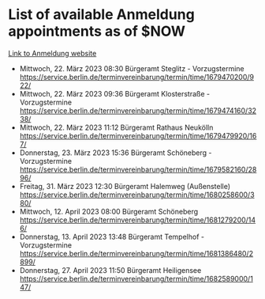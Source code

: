 # List of available Anmeldung appointments as of $NOW
[Link to Anmeldung website](https://service.berlin.de/terminvereinbarung/termin/tag.php?termin=1&anliegen[]=120686&dienstleisterlist=122210,122217,327316,122219,327312,122227,327314,122231,327346,122243,327348,122254,122252,329742,122260,329745,122262,329748,122271,327278,122273,327274,122277,327276,330436,122280,327294,122282,327290,122284,327292,122291,327270,122285,327266,122286,327264,122296,327268,150230,329760,122297,327286,122294,327284,122312,329763,122314,329775,122304,327330,122311,327334,122309,327332,317869,122281,327352,122279,329772,122283,122276,327324,122274,327326,122267,329766,122246,327318,122251,327320,122257,327322,122208,327298,122226,327300&herkunft=http%3A%2F%2Fservice.berlin.de%2Fdienstleistung%2F120686%2F)
- Mittwoch, 22. März 2023 08:30 Bürgeramt Steglitz - Vorzugstermine https://service.berlin.de/terminvereinbarung/termin/time/1679470200/922/
- Mittwoch, 22. März 2023 09:36 Bürgeramt Klosterstraße - Vorzugstermine https://service.berlin.de/terminvereinbarung/termin/time/1679474160/3238/
- Mittwoch, 22. März 2023 11:12 Bürgeramt Rathaus Neukölln https://service.berlin.de/terminvereinbarung/termin/time/1679479920/167/
- Donnerstag, 23. März 2023 15:36 Bürgeramt Schöneberg - Vorzugstermine https://service.berlin.de/terminvereinbarung/termin/time/1679582160/2896/
- Freitag, 31. März 2023 12:30 Bürgeramt Halemweg (Außenstelle) https://service.berlin.de/terminvereinbarung/termin/time/1680258600/380/
- Mittwoch, 12. April 2023 08:00 Bürgeramt Schöneberg https://service.berlin.de/terminvereinbarung/termin/time/1681279200/146/
- Donnerstag, 13. April 2023 13:48 Bürgeramt Tempelhof - Vorzugstermine https://service.berlin.de/terminvereinbarung/termin/time/1681386480/2899/
- Donnerstag, 27. April 2023 11:50 Bürgeramt Heiligensee https://service.berlin.de/terminvereinbarung/termin/time/1682589000/147/
